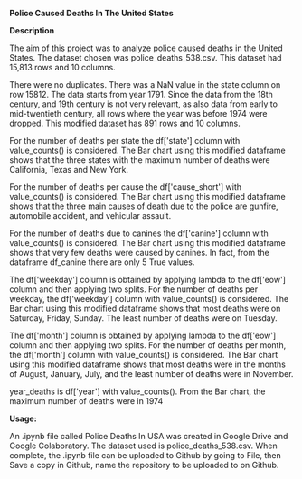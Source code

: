 
**Police Caused Deaths In The United States**

**Description**

The aim of this project was to analyze police caused deaths in the United States. The dataset chosen was police_deaths_538.csv. This dataset had 15,813 rows and 10 columns.

There were no duplicates. There was a NaN value in the state column on row 15812.
The data starts from year 1791. Since the data from the 18th century, and 19th century is not very relevant, as also data from early to mid-twentieth century, all rows where the year was before 1974 were dropped. This modified dataset has 891 rows and 10 columns.

For the number of deaths per state the df['state'] column with value_counts() is considered. The Bar chart using this modified dataframe shows that the three states with the maximum number of deaths were California, Texas and New York.

For the number of deaths per cause the df['cause_short'] with value_counts() is considered. The Bar chart using this modified dataframe shows that the three main causes of death due to the police are gunfire, automobile accident, and vehicular assault.

For the number of deaths due to canines the df['canine'] column with value_counts() is considered. The Bar chart using this modified dataframe shows that very few deaths were caused by canines. In fact, from the dataframe df_canine there are only 5 True values.

The df['weekday'] column is obtained by applying lambda to the df['eow'] column and then applying two splits.
For the number of deaths per weekday, the df['weekday'] column with value_counts() is considered. The Bar chart using this modified dataframe shows that most deaths were on 
Saturday, Friday, Sunday. The least number of deaths were on Tuesday.

The df['month'] column is obtained by applying lambda to the df['eow'] column and then applying two splits.
For the number of deaths per month, the df['month'] column with value_counts() is considered. The Bar chart using this modified dataframe shows that most deaths were in the months of August, January, July, and the least number of deaths were in November.

year_deaths is df['year'] with value_counts(). From the Bar chart, the maximum number of deaths were in 1974

**Usage:**

An .ipynb file called Police Deaths In USA was created in Google Drive and Google Colaboratory. The dataset used is police_deaths_538.csv.
When complete, the .ipynb file can be uploaded to Github by going to File, then Save a copy in Github, name the repository to be uploaded to on Github.
